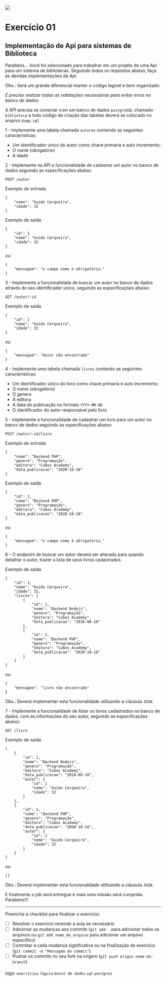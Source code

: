 ![](https://i.imgur.com/xG74tOh.png)

# Exercício 01

## Implementação de Api para sistemas de Biblioteca

Parabéns... Você foi selecionado para trabalhar em um projeto de uma Api para um sistema de bibliotecas. Seguindo todos os requisitos abaixo, faça as devidas implementações da Api.

Obs.: Será um grande diferencial manter o código legível e bem organizado.

_É preciso realizar todas as validações necessárias para evitar erros no banco de dados_

A API precisa se conectar com um banco de dados `postgreSQL` chamado `biblioteca` e todo código de criação das tabelas deverá se colocado no arquivo `dump.sql`

1 - Implemente uma tabela chamada `autores` contendo as seguintes características:

- Um identificador único do autor como chave primaria e auto incremento;
- O nome (obrigatório)
- A idade

2 - Implemente na API a funcionalidade de cadastrar um autor no banco de dados seguindo as especificações abaixo:

`POST /autor`

Exemplo de entrada

```
{
    "nome": "Guido Cerqueira",
    "idade": 32
}
```

Exemplo de saída

```
{
    "id": 1
    "nome": "Guido Cerqueira",
    "idade": 32
}
```

ou

```
{
    "mensagem": "o campo nome é obrigatório."
}
```

3 - Implemente a funcionalidade de buscar um autor no banco de dados através do seu identificador único, seguindo as especificações abaixo:

`GET /autor/:id`

Exemplo de saída

```
{
    "id": 1
    "nome": "Guido Cerqueira",
    "idade": 32
}
```

ou

```
{
    "mensagem": "Autor não encontrado"
}
```

4 - Implemente uma tabela chamada `livros` contendo as seguintes características:

- Um identificador único do livro como chave primaria e auto incremento;
- O nome (obrigatório)
- O genero
- A editora
- A data de publicação no formato `YYYY-MM-DD`
- O identificador do autor responsável pelo livro

5 - Implemente a funcionalidade de cadastrar um livro para um autor no banco de dados seguindo as especificações abaixo:

`POST /autor/:id/livro`

Exemplo de entrada

```
{
	"nome": "Backend PHP",
	"genero": "Programação",
	"editora": "Cubos Academy",
	"data_publicacao": "2020-10-18"
}
```

Exemplo de saída

```
{
	"id": 2,
	"nome": "Backend PHP",
	"genero": "Programação",
	"editora": "Cubos Academy",
	"data_publicacao": "2020-10-18"
}
```

ou

```
{
    "mensagem": "o campo nome é obrigatório."
}
```

6 - O endpoint de buscar um autor deverá ser alterado para quando detalhar o autor, trazer a lista de seus livros cadastrados.

Exemplo de saída

```
{
    "id": 1,
    "nome": "Guido Cerqueira",
    "idade": 32,
    "livros": [
        {
            "id": 1,
            "nome": "Backend Nodejs",
            "genero": "Programação",
            "editora": "Cubos Academy",
            "data_publicacao": "2018-06-10"
        },
        {
            "id": 2,
            "nome": "Backend PHP",
            "genero": "Programação",
            "editora": "Cubos Academy",
            "data_publicacao": "2020-10-18"
        }
    ]
}
```

ou

```
{
    "mensagem": "livro não encontrado"
}
```

Obs.: Deverá implementar esta funcionalidade utilizando a cláusula `JOIN`.

7 - Implemente a funcionalidade de listar os livros cadastrados no banco de dados, com as informações do seu autor, seguindo as especificações abaixo:

`GET /livro`

Exemplo de saída

```
[
    {
        "id": 1,
        "nome": "Backend Nodejs",
        "genero": "Programação",
        "editora": "Cubos Academy",
        "data_publicacao": "2018-06-10",
        "autor": {
            "id": 1
            "nome": "Guido Cerqueira",
            "idade": 32
        }
    },
    {
        "id": 2,
        "nome": "Backend PHP",
        "genero": "Programação",
        "editora": "Cubos Academy",
        "data_publicacao": "2020-10-18",
        "autor": {
            "id": 1
            "nome": "Guido Cerqueira",
            "idade": 32
        }
    }
]
```

ou

```
[]
```

Obs.: Deverá implementar esta funcionalidade utilizando a cláusula `JOIN`.

E finalmente o job será entregue e mais uma missão será cumprida. Parabéns!!!

---

Preencha a checklist para finalizar o exercício:

- [ ] Resolver o exercício revendo a aula se necessário
- [ ] Adicionar as mudanças aos commits (`git add .` para adicionar todos os arquivos ou `git add nome_do_arquivo` para adicionar um arquivo específico)
- [ ] Commitar a cada mudança significativa ou na finalização do exercício (`git commit -m "Mensagem do commit"`)
- [ ] Pushar os commits no seu fork na origem (`git push origin nome-da-branch`)

###### tags: `exercícios` `lógica` `banco de dados` `sql` `postgres`
